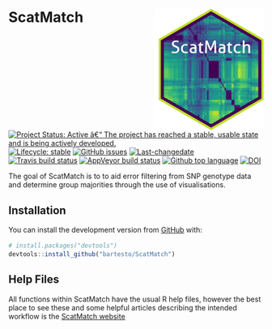 
<!-- README.md is generated from README.Rmd. Please edit that file -->

# ScatMatch <img src="man/figures/scatmatch_logo.png" align="right" style="padding-left:10px;background-color:white;" />

<!-- badges: start -->

[![Project Status: Active â€“ The project has reached a stable, usable
state and is being actively
developed.](https://www.repostatus.org/badges/latest/active.svg)](https://www.repostatus.org/#active)
[![Lifecycle:
stable](https://img.shields.io/badge/lifecycle-stable-brightgreen.svg)](https://www.tidyverse.org/lifecycle/#stable)
[![GitHub
issues](https://img.shields.io/github/issues/bartesto/ScatMatch.svg?style=popout)](https://github.com/bartesto/ScatMatch/issues/)
[![Last-changedate](https://img.shields.io/github/last-commit/bartesto/ScatMatch.svg)](https://github.com/bartesto/ScatMatch/commits/master)
[![Travis build
status](https://travis-ci.org/bartesto/ScatMatch.svg?branch=master)](https://travis-ci.org/bartesto/ScatMatch)
[![AppVeyor build
status](https://ci.appveyor.com/api/projects/status/github/bartesto/ScatMatch?branch=master&svg=true)](https://ci.appveyor.com/project/bartesto/ScatMatch)
[![Github top
language](https://img.shields.io/github/languages/top/bartesto/ScatMatch.svg)](https://github.com/bartesto/ScatMatch/)
[![DOI](https://zenodo.org/badge/202643428.svg)](https://zenodo.org/badge/latestdoi/202643428)
<!-- badges: end -->

The goal of ScatMatch is to to aid error filtering from SNP genotype
data and determine group majorities through the use of visualisations.

## Installation

You can install the development version from
[GitHub](https://github.com/bartesto) with:

``` r
# install.packages("devtools")
devtools::install_github("bartesto/ScatMatch")
```

## Help Files

All functions within ScatMatch have the usual R help files, however the
best place to see these and some helpful articles describing the
intended workflow is the [ScatMatch
website](https://bartesto.github.io/ScatMatch/index.html)
